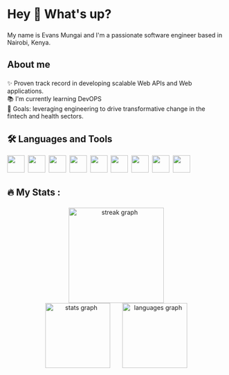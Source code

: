 <h1 align="left">Hey 👋 What's up?</h1>

###

<p align="left">My name is Evans Mungai and I'm a passionate software engineer based in Nairobi, Kenya.</p>

###

<h2 align="left">About me</h2>

###

<p align="left">✨ Proven track record in developing scalable Web APIs and Web applications.<br>📚 I'm currently learning DevOPS<br>🎯 Goals: leveraging engineering to drive transformative change in the fintech and health sectors.</p>

###

<h2 align="left">🛠 Languages and Tools</h3>

<p align="left">
  <img src="https://cdn.jsdelivr.net/gh/devicons/devicon/icons/dotnetcore/dotnetcore-original.svg" width="40" />&nbsp;
  <img src="https://cdn.jsdelivr.net/gh/devicons/devicon/icons/csharp/csharp-original.svg" width="40" />&nbsp;
  <img src="https://cdn.jsdelivr.net/gh/devicons/devicon/icons/docker/docker-original.svg" width="40" />&nbsp;
  <img src="https://cdn.jsdelivr.net/gh/devicons/devicon/icons/angularjs/angularjs-original.svg" width="40" />&nbsp;
  <img src="https://cdn.jsdelivr.net/gh/devicons/devicon/icons/nodejs/nodejs-original.svg" width="40" />&nbsp;
  <img src="https://cdn.jsdelivr.net/gh/devicons/devicon/icons/express/express-original.svg" width="40" />&nbsp;
  <img src="https://cdn.jsdelivr.net/gh/devicons/devicon/icons/azure/azure-original.svg" width="40" />&nbsp;
  <img src="https://cdn.jsdelivr.net/gh/devicons/devicon/icons/mysql/mysql-original.svg" width="40" />&nbsp;
  <img src="https://cdn.jsdelivr.net/gh/devicons/devicon/icons/mongodb/mongodb-original.svg" width="40" />
</p>

###

<h2 align="left">🔥   My Stats :</h3>

###

<div align="center">
  <img src="https://streak-stats.demolab.com?user=EvansMungai&locale=en&mode=daily&theme=dark&hide_border=false&border_radius=5&order=3" height="220" alt="streak graph"  />
</div>

<div align="center">
  <img src="https://github-readme-stats.vercel.app/api?username=EvansMungai&hide_title=false&hide_rank=false&show_icons=true&include_all_commits=true&count_private=true&disable_animations=false&theme=dracula&locale=en&hide_border=false&order=1" height="150" alt="stats graph" />
  &nbsp;&nbsp;&nbsp;&nbsp;&nbsp;
  <img src="https://github-readme-stats.vercel.app/api/top-langs?username=EvansMungai&locale=en&hide_title=false&layout=compact&card_width=320&langs_count=5&theme=dracula&hide_border=false&order=2" height="150" alt="languages graph" />
</div>

